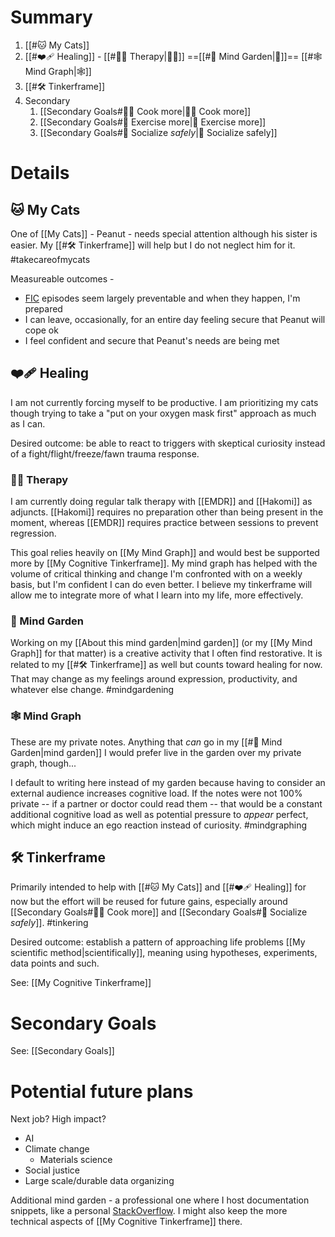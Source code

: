 # Summary

1. [[#🐱 My Cats]]
2. [[#❤️‍🩹 Healing]] - [[#👩‍⚕️ Therapy|👩‍⚕️]] ==[[#🌱 Mind Garden|🌱]]== [[#🕸 Mind Graph|🕸]]
3. [[#🛠 Tinkerframe]]
4. Secondary
    1. [[Secondary Goals#👩‍🍳 Cook more|👩‍🍳 Cook more]]
    2. [[Secondary Goals#🏃 Exercise more|🏃 Exercise more]]
    3. [[Secondary Goals#👬 Socialize *safely*|👬 Socialize safely]]

# Details

## 🐱 My Cats

One of [[My Cats]] - Peanut - needs special attention although his sister is easier. My [[#🛠 Tinkerframe]] will help but I do not neglect him for it. #takecareofmycats

Measureable outcomes -
* [FIC](https://veterinarypartner.vin.com/default.aspx?pid=19239&id=4951488) episodes seem largely preventable and when they happen, I'm prepared
* I can leave, occasionally, for an entire day feeling secure that Peanut will cope ok
* I feel confident and secure that Peanut's needs are being met

## ❤️‍🩹 Healing

I am not currently forcing myself to be productive. I am prioritizing my cats though trying to take a "put on your oxygen mask first" approach as much as I can.

Desired outcome: be able to react to triggers with skeptical curiosity instead of a fight/flight/freeze/fawn trauma response.

### 👩‍⚕️ Therapy

I am currently doing regular talk therapy with [[EMDR]] and [[Hakomi]] as adjuncts. [[Hakomi]] requires no preparation other than being present in the moment, whereas [[EMDR]] requires practice between sessions to prevent regression.

This goal relies heavily on [[My Mind Graph]] and would best be supported more by [[My Cognitive Tinkerframe]]. My mind graph has helped with the volume of critical thinking and change I'm confronted with on a weekly basis, but I'm confident I can do even better. I believe my tinkerframe will allow me to integrate more of what I learn into my life, more effectively.

### 🌱 Mind Garden

Working on my [[About this mind garden|mind garden]] (or my [[My Mind Graph]] for that matter) is a creative activity that I often find restorative. It is related to my [[#🛠 Tinkerframe]] as well but counts toward healing for now. That may change as my feelings around expression, productivity, and whatever else change. #mindgardening

### 🕸 Mind Graph

These are my private notes. Anything that *can* go in my [[#🌱 Mind Garden|mind garden]] I would prefer live in the garden over my private graph, though...

I default to writing here instead of my garden because having to consider an external audience increases cognitive load. If the notes were not 100% private -- if a partner or doctor could read them -- that would be a constant additional cognitive load as well as potential pressure to *appear* perfect, which might induce an ego reaction instead of curiosity. #mindgraphing

## 🛠 Tinkerframe

Primarily intended to help with [[#🐱 My Cats]] and [[#❤️‍🩹 Healing]] for now but the effort will be reused for future gains, especially around [[Secondary Goals#👩‍🍳 Cook more]] and [[Secondary Goals#👬 Socialize *safely*]]. #tinkering

Desired outcome: establish a pattern of approaching life problems [[My scientific method|scientifically]], meaning using hypotheses, experiments, data points and such.

See: [[My Cognitive Tinkerframe]]

# Secondary Goals

See: [[Secondary Goals]]

# Potential future plans

Next job? High impact?
* AI
* Climate change
    * Materials science
* Social justice
* Large scale/durable data organizing

Additional mind garden - a professional one where I host documentation snippets, like a personal [StackOverflow](https://stackoverflow.co/). I might also keep the more technical aspects of [[My Cognitive Tinkerframe]] there.
